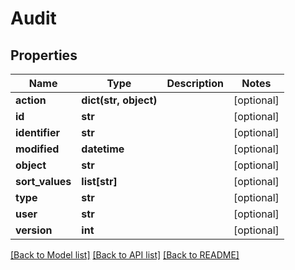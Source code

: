 # Audit

## Properties
Name | Type | Description | Notes
------------ | ------------- | ------------- | -------------
**action** | **dict(str, object)** |  | [optional] 
**id** | **str** |  | [optional] 
**identifier** | **str** |  | [optional] 
**modified** | **datetime** |  | [optional] 
**object** | **str** |  | [optional] 
**sort_values** | **list[str]** |  | [optional] 
**type** | **str** |  | [optional] 
**user** | **str** |  | [optional] 
**version** | **int** |  | [optional] 

[[Back to Model list]](../README.md#documentation-for-models) [[Back to API list]](../README.md#documentation-for-api-endpoints) [[Back to README]](../README.md)


